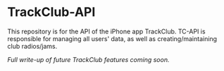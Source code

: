 # TrackClub-API

This repository is for the API of the iPhone app TrackClub. TC-API is responsible for managing all users' data, as well as creating/maintaining club radios/jams.

*Full write-up of future TrackClub features coming soon.*
